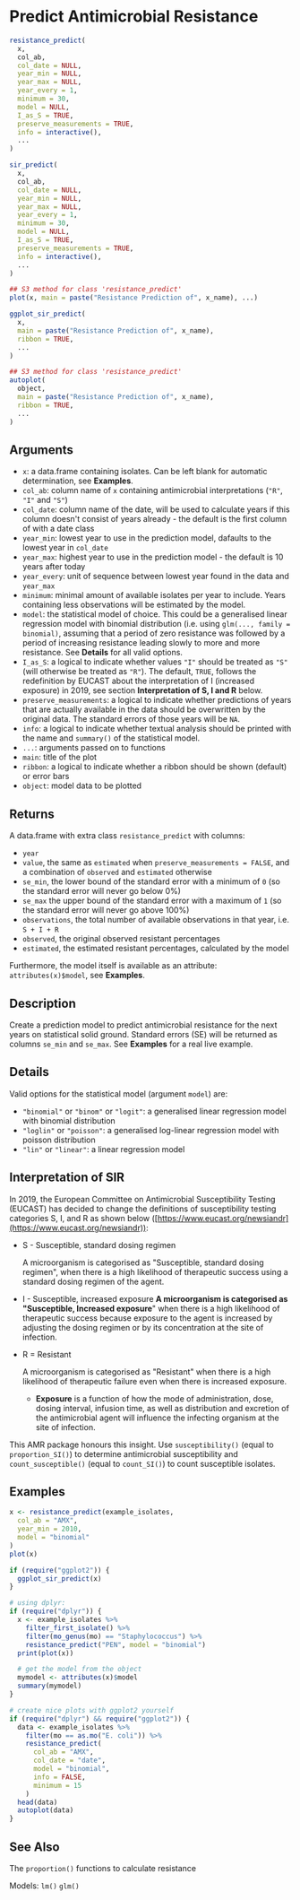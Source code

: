 # Predict Antimicrobial Resistance

```r
resistance_predict(
  x,
  col_ab,
  col_date = NULL,
  year_min = NULL,
  year_max = NULL,
  year_every = 1,
  minimum = 30,
  model = NULL,
  I_as_S = TRUE,
  preserve_measurements = TRUE,
  info = interactive(),
  ...
)

sir_predict(
  x,
  col_ab,
  col_date = NULL,
  year_min = NULL,
  year_max = NULL,
  year_every = 1,
  minimum = 30,
  model = NULL,
  I_as_S = TRUE,
  preserve_measurements = TRUE,
  info = interactive(),
  ...
)

## S3 method for class 'resistance_predict'
plot(x, main = paste("Resistance Prediction of", x_name), ...)

ggplot_sir_predict(
  x,
  main = paste("Resistance Prediction of", x_name),
  ribbon = TRUE,
  ...
)

## S3 method for class 'resistance_predict'
autoplot(
  object,
  main = paste("Resistance Prediction of", x_name),
  ribbon = TRUE,
  ...
)
```

## Arguments

- `x`: a data.frame containing isolates. Can be left blank for automatic determination, see **Examples**.
- `col_ab`: column name of `x` containing antimicrobial interpretations (`"R"`, `"I"` and `"S"`)
- `col_date`: column name of the date, will be used to calculate years if this column doesn't consist of years already - the default is the first column of with a date class
- `year_min`: lowest year to use in the prediction model, dafaults to the lowest year in `col_date`
- `year_max`: highest year to use in the prediction model - the default is 10 years after today
- `year_every`: unit of sequence between lowest year found in the data and `year_max`
- `minimum`: minimal amount of available isolates per year to include. Years containing less observations will be estimated by the model.
- `model`: the statistical model of choice. This could be a generalised linear regression model with binomial distribution (i.e. using `glm(..., family = binomial)`, assuming that a period of zero resistance was followed by a period of increasing resistance leading slowly to more and more resistance. See **Details** for all valid options.
- `I_as_S`: a logical to indicate whether values `"I"` should be treated as `"S"` (will otherwise be treated as `"R"`). The default, `TRUE`, follows the redefinition by EUCAST about the interpretation of I (increased exposure) in 2019, see section **Interpretation of S, I and R** below.
- `preserve_measurements`: a logical to indicate whether predictions of years that are actually available in the data should be overwritten by the original data. The standard errors of those years will be `NA`.
- `info`: a logical to indicate whether textual analysis should be printed with the name and `summary()` of the statistical model.
- `...`: arguments passed on to functions
- `main`: title of the plot
- `ribbon`: a logical to indicate whether a ribbon should be shown (default) or error bars
- `object`: model data to be plotted

## Returns

A data.frame with extra class `resistance_predict` with columns:

 * `year`
 * `value`, the same as `estimated` when `preserve_measurements = FALSE`, and a combination of `observed` and `estimated` otherwise
 * `se_min`, the lower bound of the standard error with a minimum of `0` (so the standard error will never go below 0%)
 * `se_max` the upper bound of the standard error with a maximum of `1` (so the standard error will never go above 100%)
 * `observations`, the total number of available observations in that year, i.e. `S + I + R`
 * `observed`, the original observed resistant percentages
 * `estimated`, the estimated resistant percentages, calculated by the model

Furthermore, the model itself is available as an attribute: `attributes(x)$model`, see **Examples**.

## Description

Create a prediction model to predict antimicrobial resistance for the next years on statistical solid ground. Standard errors (SE) will be returned as columns `se_min` and `se_max`. See **Examples** for a real live example.

## Details

Valid options for the statistical model (argument `model`) are:

 * `"binomial"` or `"binom"` or `"logit"`: a generalised linear regression model with binomial distribution
 * `"loglin"` or `"poisson"`: a generalised log-linear regression model with poisson distribution
 * `"lin"` or `"linear"`: a linear regression model

## Interpretation of SIR

 In 2019, the European Committee on Antimicrobial Susceptibility Testing (EUCAST) has decided to change the definitions of susceptibility testing categories S, I, and R as shown below ([https://www.eucast.org/newsiandr](https://www.eucast.org/newsiandr)):

 * S - Susceptible, standard dosing regimen
   
   A microorganism is categorised as "Susceptible, standard dosing regimen", when there is a high likelihood of therapeutic success using a standard dosing regimen of the agent.
 * I - Susceptible, increased exposure **A microorganism is categorised as "Susceptible, Increased exposure**" when there is a high likelihood of therapeutic success because exposure to the agent is increased by adjusting the dosing regimen or by its concentration at the site of infection.
 * R = Resistant
   
   A microorganism is categorised as "Resistant" when there is a high likelihood of therapeutic failure even when there is increased exposure.
   
    * **Exposure** is a function of how the mode of administration, dose, dosing interval, infusion time, as well as distribution and excretion of the antimicrobial agent will influence the infecting organism at the site of infection.

This AMR package honours this insight. Use `susceptibility()` (equal to `proportion_SI()`) to determine antimicrobial susceptibility and `count_susceptible()` (equal to `count_SI()`) to count susceptible isolates.

## Examples

```r
x <- resistance_predict(example_isolates,
  col_ab = "AMX",
  year_min = 2010,
  model = "binomial"
)
plot(x)

if (require("ggplot2")) {
  ggplot_sir_predict(x)
}

# using dplyr:
if (require("dplyr")) {
  x <- example_isolates %>%
    filter_first_isolate() %>%
    filter(mo_genus(mo) == "Staphylococcus") %>%
    resistance_predict("PEN", model = "binomial")
  print(plot(x))

  # get the model from the object
  mymodel <- attributes(x)$model
  summary(mymodel)
}

# create nice plots with ggplot2 yourself
if (require("dplyr") && require("ggplot2")) {
  data <- example_isolates %>%
    filter(mo == as.mo("E. coli")) %>%
    resistance_predict(
      col_ab = "AMX",
      col_date = "date",
      model = "binomial",
      info = FALSE,
      minimum = 15
    )
  head(data)
  autoplot(data)
}
```

## See Also

The `proportion()` functions to calculate resistance

Models: `lm()` `glm()`



